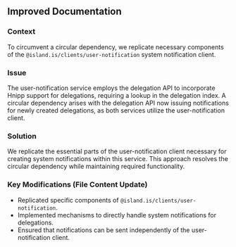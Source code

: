 ## Improved Documentation

### Context
To circumvent a circular dependency, we replicate necessary components of the `@island.is/clients/user-notification` system notification client.

### Issue
The user-notification service employs the delegation API to incorporate Hnipp support for delegations, requiring a lookup in the delegation index. A circular dependency arises with the delegation API now issuing notifications for newly created delegations, as both services utilize the user-notification client.

### Solution
We replicate the essential parts of the user-notification client necessary for creating system notifications within this service. This approach resolves the circular dependency while maintaining required functionality.

### Key Modifications (File Content Update)
- Replicated specific components of `@island.is/clients/user-notification`.
- Implemented mechanisms to directly handle system notifications for delegations.
- Ensured that notifications can be sent independently of the user-notification client.